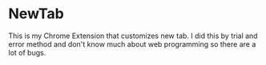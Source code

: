 # NewTab
This is my Chrome Extension that customizes new tab. I did this by trial and error method and don't know much about web programming so there are a lot of bugs.
